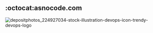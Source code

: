 ## :octocat:asnocode.com 


![depositphotos_224927034-stock-illustration-devops-icon-trendy-devops-logo](https://github.com/asnocode/.github/assets/33103662/581fbcc7-46af-435a-ae18-fe9f0269b7c1)
